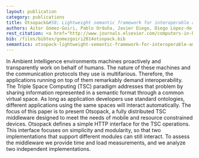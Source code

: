 ```yaml
--- 
layout: publication
category: publications
title: Otsopack&#58; Lightweight semantic framework for interoperable ambient intelligence applications
authors: Aitor Gómez-Goiri, Pablo Orduña, Javier Diego, Diego López-de-Ipiña
rest_citation: <a href="http://www.journals.elsevier.com/computers-in-human-behavior/">Computers in Human Behavior</a>, <a href="http://www.sciencedirect.com/science/journal/07475632/30/supp/C">Volume 30</a>, January 2014, Pages <a href="http://www.sciencedirect.com/science/article/pii/S0747563213002148">460-467</a>, ISSN 0747-5632, <a href="http://dx.doi.org/10.1016/j.chb.2013.06.022">10.1016/j.chb.2013.06.022</a>.
bib: /files/bibtex/gomezgoiri2014otsopack.bib
semantics: otsopack-lightweight-semantic-framework-for-interoperable-ambient-intelligence-applications
--- 
```


In Ambient Intelligence environments machines proactively and transparently work on behalf of humans.
The nature of these machines and the communication protocols they use is multifarious.
Therefore, the applications running on top of them remarkably demand interoperability.
The Triple Space Computing (TSC) paradigm addresses that problem by sharing information represented in a semantic format through a common virtual space.
As long as application developers use standard ontologies, different applications using the same spaces will interact automatically.
The focus of this paper is to present Otsopack, a fully distributed TSC middleware designed to meet the needs of mobile and resource constrained devices.
Otsopack defines a simple HTTP interface for the TSC operations.
This interface focuses on simplicity and modularity, so that two implementations that support different modules can still interact.
To assess the middleware we provide time and load measurements, and we analyze two independent implementations.